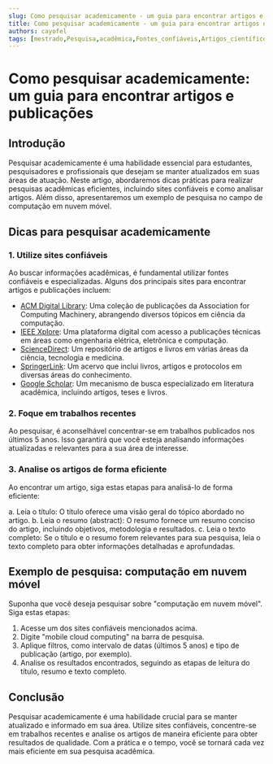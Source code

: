 ```yaml
---
slug: Como pesquisar academicamente - um guia para encontrar artigos e publicações
title: Como pesquisar academicamente - um guia para encontrar artigos e publicações
authors: cayofel
tags: [mestrado,Pesquisa,acadêmica,Fontes_confiáveis,Artigos_científicos,Publicações]
---
```


# Como pesquisar academicamente: um guia para encontrar artigos e publicações

## Introdução

Pesquisar academicamente é uma habilidade essencial para estudantes, pesquisadores e profissionais que desejam se manter atualizados em suas áreas de atuação. Neste artigo, abordaremos dicas práticas para realizar pesquisas acadêmicas eficientes, incluindo sites confiáveis e como analisar artigos. Além disso, apresentaremos um exemplo de pesquisa no campo de computação em nuvem móvel.

## Dicas para pesquisar academicamente

### 1. Utilize sites confiáveis

Ao buscar informações acadêmicas, é fundamental utilizar fontes confiáveis e especializadas. Alguns dos principais sites para encontrar artigos e publicações incluem:

- [ACM Digital Library](https://dl.acm.org/): Uma coleção de publicações da Association for Computing Machinery, abrangendo diversos tópicos em ciência da computação.
- [IEEE Xplore](https://ieeexplore.ieee.org/): Uma plataforma digital com acesso a publicações técnicas em áreas como engenharia elétrica, eletrônica e computação.
- [ScienceDirect](https://www.sciencedirect.com/): Um repositório de artigos e livros em várias áreas da ciência, tecnologia e medicina.
- [SpringerLink](https://www.springerlink.com/): Um acervo que inclui livros, artigos e protocolos em diversas áreas do conhecimento.
- [Google Scholar](https://scholar.google.com/): Um mecanismo de busca especializado em literatura acadêmica, incluindo artigos, teses e livros.

### 2. Foque em trabalhos recentes

Ao pesquisar, é aconselhável concentrar-se em trabalhos publicados nos últimos 5 anos. Isso garantirá que você esteja analisando informações atualizadas e relevantes para a sua área de interesse.

### 3. Analise os artigos de forma eficiente

Ao encontrar um artigo, siga estas etapas para analisá-lo de forma eficiente:

   a. Leia o título: O título oferece uma visão geral do tópico abordado no artigo.
   b. Leia o resumo (abstract): O resumo fornece um resumo conciso do artigo, incluindo objetivos, metodologia e resultados.
   c. Leia o texto completo: Se o título e o resumo forem relevantes para sua pesquisa, leia o texto completo para obter informações detalhadas e aprofundadas.

## Exemplo de pesquisa: computação em nuvem móvel

Suponha que você deseja pesquisar sobre "computação em nuvem móvel". Siga estas etapas:

1. Acesse um dos sites confiáveis mencionados acima.
2. Digite "mobile cloud computing" na barra de pesquisa.
3. Aplique filtros, como intervalo de datas (últimos 5 anos) e tipo de publicação (artigo, por exemplo).
4. Analise os resultados encontrados, seguindo as etapas de leitura do título, resumo e texto completo.

## Conclusão

Pesquisar academicamente é uma habilidade crucial para se manter atualizado e informado em sua área. Utilize sites confiáveis, concentre-se em trabalhos recentes e analise os artigos de maneira eficiente para obter resultados de qualidade. Com a prática e o tempo, você se tornará cada vez mais eficiente em sua pesquisa acadêmica.